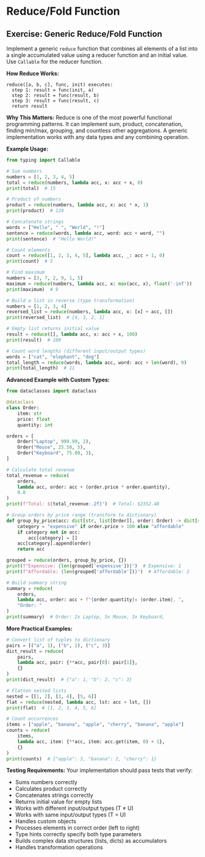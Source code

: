 # Reduce/Fold Function

## Exercise: Generic Reduce/Fold Function

Implement a generic `reduce` function that combines all elements of a list into a single accumulated value using a reducer function and an initial value. Use `Callable` for the reducer function.

**How Reduce Works:**
```
reduce([a, b, c], func, init) executes:
  step 1: result = func(init, a)
  step 2: result = func(result, b)
  step 3: result = func(result, c)
  return result
```

**Why This Matters:**
Reduce is one of the most powerful functional programming patterns. It can implement sum, product, concatenation, finding min/max, grouping, and countless other aggregations. A generic implementation works with any data types and any combining operation.

**Example Usage:**
```python
from typing import Callable

# Sum numbers
numbers = [1, 2, 3, 4, 5]
total = reduce(numbers, lambda acc, x: acc + x, 0)
print(total)  # 15

# Product of numbers
product = reduce(numbers, lambda acc, x: acc * x, 1)
print(product)  # 120

# Concatenate strings
words = ["Hello", " ", "World", "!"]
sentence = reduce(words, lambda acc, word: acc + word, "")
print(sentence)  # "Hello World!"

# Count elements
count = reduce([1, 2, 3, 4, 5], lambda acc, _: acc + 1, 0)
print(count)  # 5

# Find maximum
numbers = [3, 7, 2, 9, 1, 5]
maximum = reduce(numbers, lambda acc, x: max(acc, x), float('-inf'))
print(maximum)  # 9

# Build a list in reverse (type transformation)
numbers = [1, 2, 3, 4]
reversed_list = reduce(numbers, lambda acc, x: [x] + acc, [])
print(reversed_list)  # [4, 3, 2, 1]

# Empty list returns initial value
result = reduce([], lambda acc, x: acc + x, 100)
print(result)  # 100

# Count word lengths (different input/output types)
words = ["cat", "elephant", "dog"]
total_length = reduce(words, lambda acc, word: acc + len(word), 0)
print(total_length)  # 11
```

**Advanced Example with Custom Types:**
```python
from dataclasses import dataclass

@dataclass
class Order:
    item: str
    price: float
    quantity: int

orders = [
    Order("Laptop", 999.99, 2),
    Order("Mouse", 25.50, 5),
    Order("Keyboard", 75.00, 3),
]

# Calculate total revenue
total_revenue = reduce(
    orders,
    lambda acc, order: acc + (order.price * order.quantity),
    0.0
)
print(f"Total: ${total_revenue:.2f}")  # Total: $2352.48

# Group orders by price range (transform to dictionary)
def group_by_price(acc: dict[str, list[Order]], order: Order) -> dict[str, list[Order]]:
    category = "expensive" if order.price > 100 else "affordable"
    if category not in acc:
        acc[category] = []
    acc[category].append(order)
    return acc

grouped = reduce(orders, group_by_price, {})
print(f"Expensive: {len(grouped['expensive'])}")  # Expensive: 1
print(f"Affordable: {len(grouped['affordable'])}")  # Affordable: 2

# Build summary string
summary = reduce(
    orders,
    lambda acc, order: acc + f"{order.quantity}x {order.item}, ",
    "Order: "
)
print(summary)  # Order: 2x Laptop, 5x Mouse, 3x Keyboard,
```

**More Practical Examples:**
```python
# Convert list of tuples to dictionary
pairs = [("a", 1), ("b", 2), ("c", 3)]
dict_result = reduce(
    pairs,
    lambda acc, pair: {**acc, pair[0]: pair[1]},
    {}
)
print(dict_result)  # {"a": 1, "b": 2, "c": 3}

# Flatten nested lists
nested = [[1, 2], [3, 4], [5, 6]]
flat = reduce(nested, lambda acc, lst: acc + lst, [])
print(flat)  # [1, 2, 3, 4, 5, 6]

# Count occurrences
items = ["apple", "banana", "apple", "cherry", "banana", "apple"]
counts = reduce(
    items,
    lambda acc, item: {**acc, item: acc.get(item, 0) + 1},
    {}
)
print(counts)  # {"apple": 3, "banana": 2, "cherry": 1}
```

**Testing Requirements:**
Your implementation should pass tests that verify:
- Sums numbers correctly
- Calculates product correctly
- Concatenates strings correctly
- Returns initial value for empty lists
- Works with different input/output types (T ≠ U)
- Works with same input/output types (T = U)
- Handles custom objects
- Processes elements in correct order (left to right)
- Type hints correctly specify both type parameters
- Builds complex data structures (lists, dicts) as accumulators
- Handles transformation operations
